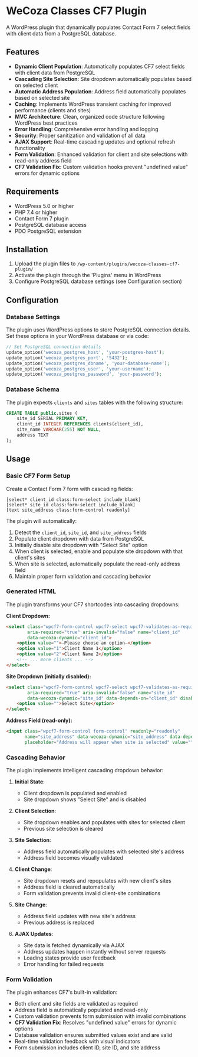 # WeCoza Classes CF7 Plugin

A WordPress plugin that dynamically populates Contact Form 7 select fields with client data from a PostgreSQL database.

## Features

- **Dynamic Client Population**: Automatically populates CF7 select fields with client data from PostgreSQL
- **Cascading Site Selection**: Site dropdown automatically populates based on selected client
- **Automatic Address Population**: Address field automatically populates based on selected site
- **Caching**: Implements WordPress transient caching for improved performance (clients and sites)
- **MVC Architecture**: Clean, organized code structure following WordPress best practices
- **Error Handling**: Comprehensive error handling and logging
- **Security**: Proper sanitization and validation of all data
- **AJAX Support**: Real-time cascading updates and optional refresh functionality
- **Form Validation**: Enhanced validation for client and site selections with read-only address field
- **CF7 Validation Fix**: Custom validation hooks prevent "undefined value" errors for dynamic options

## Requirements

- WordPress 5.0 or higher
- PHP 7.4 or higher
- Contact Form 7 plugin
- PostgreSQL database access
- PDO PostgreSQL extension

## Installation

1. Upload the plugin files to `/wp-content/plugins/wecoza-classes-cf7-plugin/`
2. Activate the plugin through the 'Plugins' menu in WordPress
3. Configure PostgreSQL database settings (see Configuration section)

## Configuration

### Database Settings

The plugin uses WordPress options to store PostgreSQL connection details. Set these options in your WordPress database or via code:

```php
// Set PostgreSQL connection details
update_option('wecoza_postgres_host', 'your-postgres-host');
update_option('wecoza_postgres_port', '5432');
update_option('wecoza_postgres_dbname', 'your-database-name');
update_option('wecoza_postgres_user', 'your-username');
update_option('wecoza_postgres_password', 'your-password');
```

### Database Schema

The plugin expects `clients` and `sites` tables with the following structure:

```sql
CREATE TABLE public.sites (
    site_id SERIAL PRIMARY KEY,
    client_id INTEGER REFERENCES clients(client_id),
    site_name VARCHAR(255) NOT NULL,
    address TEXT
);
```

## Usage

### Basic CF7 Form Setup

Create a Contact Form 7 form with cascading fields:

```
[select* client_id class:form-select include_blank]
[select* site_id class:form-select include_blank]
[text site_address class:form-control readonly]
```

The plugin will automatically:
1. Detect the `client_id`, `site_id`, and `site_address` fields
2. Populate client dropdown with data from PostgreSQL
3. Initially disable site dropdown with "Select Site" option
4. When client is selected, enable and populate site dropdown with that client's sites
5. When site is selected, automatically populate the read-only address field
6. Maintain proper form validation and cascading behavior

### Generated HTML

The plugin transforms your CF7 shortcodes into cascading dropdowns:

**Client Dropdown:**
```html
<select class="wpcf7-form-control wpcf7-select wpcf7-validates-as-required form-select"
        aria-required="true" aria-invalid="false" name="client_id"
        data-wecoza-dynamic="client_id">
    <option value="">—Please choose an option—</option>
    <option value="1">Client Name 1</option>
    <option value="2">Client Name 2</option>
    <!-- ... more clients ... -->
</select>
```

**Site Dropdown (initially disabled):**
```html
<select class="wpcf7-form-control wpcf7-select wpcf7-validates-as-required form-select"
        aria-required="true" aria-invalid="false" name="site_id"
        data-wecoza-dynamic="site_id" data-depends-on="client_id" disabled="disabled">
    <option value="">Select Site</option>
</select>
```

**Address Field (read-only):**
```html
<input class="wpcf7-form-control form-control" readonly="readonly"
       name="site_address" data-wecoza-dynamic="site_address" data-depends-on="site_id"
       placeholder="Address will appear when site is selected" value="">
```

### Cascading Behavior

The plugin implements intelligent cascading dropdown behavior:

1. **Initial State**:
   - Client dropdown is populated and enabled
   - Site dropdown shows "Select Site" and is disabled

2. **Client Selection**:
   - Site dropdown enables and populates with sites for selected client
   - Previous site selection is cleared

3. **Site Selection**:
   - Address field automatically populates with selected site's address
   - Address field becomes visually validated

4. **Client Change**:
   - Site dropdown resets and repopulates with new client's sites
   - Address field is cleared automatically
   - Form validation prevents invalid client-site combinations

5. **Site Change**:
   - Address field updates with new site's address
   - Previous address is replaced

6. **AJAX Updates**:
   - Site data is fetched dynamically via AJAX
   - Address updates happen instantly without server requests
   - Loading states provide user feedback
   - Error handling for failed requests

### Form Validation

The plugin enhances CF7's built-in validation:
- Both client and site fields are validated as required
- Address field is automatically populated and read-only
- Custom validation prevents form submission with invalid combinations
- **CF7 Validation Fix**: Resolves "undefined value" errors for dynamic options
- Database validation ensures submitted values exist and are valid
- Real-time validation feedback with visual indicators
- Form submission includes client ID, site ID, and site address
